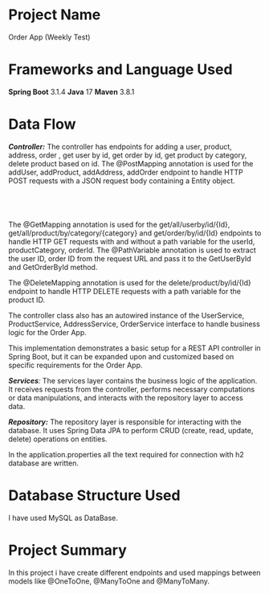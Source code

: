 # Project Name
Order App (Weekly Test)

# Frameworks and Language Used
**Spring Boot** 3.1.4
**Java** 17
**Maven** 3.8.1

# Data Flow


_**Controller:**_ The controller has endpoints for adding a user, product, address, order , get user by id, get order by id, get product by category, delete product based on id. The @PostMapping annotation is used for the addUser, addProduct, addAddress, addOrder endpoint to handle HTTP POST requests with a JSON request body containing a Entity object. 
```
```
```
```
```
```
```
```

The @GetMapping annotation is used for the get/all/userby/id/{Id}, get/all/product/by/category/{category} and get/order/by/id/{Id} endpoints to handle HTTP GET requests with and without a path variable for the userId, productCategory, orderId. The @PathVariable annotation is used to extract the user ID, order ID from the request URL and pass it to the GetUserById and GetOrderById method.

The @DeleteMapping annotation is used for the delete/product/by/id/{Id} endpoint to handle HTTP DELETE requests with a path variable for the product ID.

The controller class also has an autowired instance of the UserService, ProductService, AddressService, OrderService interface to handle business logic for the Order App.

This implementation demonstrates a basic setup for a REST API controller in Spring Boot, but it can be expanded upon and customized based on specific requirements for the Order App.


_**Services**:_ The services layer contains the business logic of the application. It receives requests from the controller, performs necessary computations or data manipulations, and interacts with the repository layer to access data.

_**Repository:**_ The repository layer is responsible for interacting with the database. It uses Spring Data JPA to perform CRUD (create, read, update, delete) operations on entities.

In the application.properties all the text required for connection with h2 database are written.

# Database Structure Used
I have used MySQL as DataBase.

# Project Summary
In this project i have create different endpoints and used mappings between models like @OneToOne, @ManyToOne and @ManyToMany.
